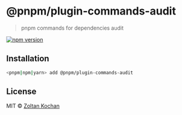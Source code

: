 # @pnpm/plugin-commands-audit

> pnpm commands for dependencies audit

[![npm version](https://img.shields.io/npm/v/@pnpm/plugin-commands-audit.svg)](https://www.npmjs.com/package/@pnpm/plugin-commands-audit)

## Installation

```sh
<pnpm|npm|yarn> add @pnpm/plugin-commands-audit
```

## License

MIT © [Zoltan Kochan](https://www.kochan.io/)
